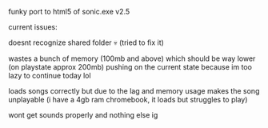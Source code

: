 funky port to html5 of sonic.exe v2.5

current issues:

doesnt recognize shared folder :skull: (tried to fix it)

wastes a bunch of memory (100mb and above) which should be way lower (on playstate approx 200mb) pushing on the current state because im too lazy to continue today lol

loads songs correctly but due to the lag and memory usage makes the song unplayable (i have a 4gb ram chromebook, it loads but struggles to play)

wont get sounds properly and nothing else ig